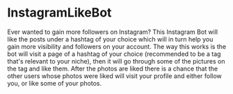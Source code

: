# InstagramLikeBot
Ever wanted to gain more followers on Instagram? 
This Instagram Bot will like the posts under a hashtag of your choice which will in turn help you gain more 
visibility and followers on your account. The way this works is the bot will visit a page of a hashtag of your choice (recommended to be a tag that's relevant to your niche), 
then it will go through some of the pictures on the tag and like them. After the photos are liked there is a chance that the other users whose photos were liked will visit your profile and either follow you, or like some of your photos. 


